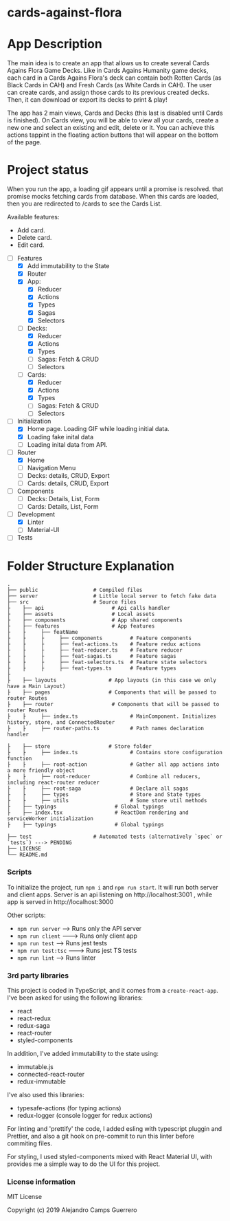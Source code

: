 # cards-against-flora

App Description
============================

The main idea is to create an app that allows us to create several Cards Agains Flora Game Decks. Like in Cards Agains Humanity game decks, each card in a Cards Agains Flora's deck can contain both Rotten Cards (as Black Cards in CAH) and Fresh Cards (as White Cards in CAH). The user can create cards, and assign those cards to its previous created decks. Then, it can download or export its decks to print & play!

The app has 2 main views, Cards and Decks (this last is disabled until Cards is finished). On Cards view, you will be able to view all your cards, create a new one and select an existing and edit, delete or it. You can achieve this actions tappint in the floating action buttons that will appear on the bottom of the page.


Project status
============================

When you run the app, a loading gif appears until a promise is resolved. that promise mocks fetching cards from database. When this cards are loaded, then you are redirected to /cards to see the Cards List.

Available features: 
 - Add card.
 - Delete card.
 - Edit card.

- [ ] Features
  - [x] Add immutability to the State
  - [x] Router
  - [x] App:
    - [x] Reducer
    - [x] Actions
    - [x] Types
    - [x] Sagas
    - [x] Selectors
  - [ ] Decks:
    - [x] Reducer
    - [x] Actions
    - [x] Types
    - [ ] Sagas: Fetch & CRUD
    - [ ] Selectors
  - [ ] Cards:
    - [x] Reducer
    - [x] Actions
    - [x] Types
    - [ ] Sagas: Fetch & CRUD
    - [ ] Selectors

- [ ] Initialization
  - [x] Home page. Loading GIF while loading initial data.
  - [x] Loading fake inital data
  - [ ] Loading inital data from API.

- [ ] Router
  - [x] Home
  - [ ] Navigation Menu
  - [ ] Decks: details, CRUD, Export
  - [ ] Cards: details, CRUD, Export

- [ ] Components
  - [ ] Decks: Details, List, Form
  - [ ] Cards: Details, List, Form

- [ ] Development
  - [x] Linter
  - [ ] Material-UI
  
- [ ] Tests

Folder Structure Explanation
============================

    .
    ├── public                  # Compiled files
    ├── server                  # Little local server to fetch fake data
    ├── src                     # Source files
    ├    ├── api                      # Api calls handler
    ├    ├── assets                   # Local assets
    ├    ├── components               # App shared components
    ├    ├── features                 # App features
    ├    ├     ├── featName                 
    ├    ├     ├     ├── components         # Feature components
    ├    ├     ├     ├── feat-actions.ts    # Feature redux actions
    ├    ├     ├     ├── feat-reducer.ts    # Feature reducer
    ├    ├     ├     ├── feat-sagas.ts      # Feature sagas
    ├    ├     ├     ├── feat-selectors.ts  # Feature state selectors
    ├    ├     ├     ├── feat-types.ts      # Feature types
    ├ 
    ├    ├── layouts                 # App layouts (in this case we only have a Main Layout)
    ├    ├── pages                   # Components that will be passed to router Routes
    ├    ├── router                   # Components that will be passed to router Routes
    ├    ├     ├── index.ts                 # MainComponent. Initializes history, store, and ConnectedRouter
    ├    ├     ├── router-paths.ts          # Path names declaration handler

    ├    ├── store                   # Store folder
    ├    ├     ├── index.ts                 # Contains store configuration function
    ├    ├     ├── root-action              # Gather all app actions into a more friendly object 
    ├    ├     ├── root-reducer             # Combine all reducers, including react-router reducer
    ├    ├     ├── root-saga                # Declare all sagas
    ├    ├     ├── types                    # Store and State types
    ├    ├     ├── utils                    # Some store util methods
    ├    ├── typings                   # Global typings
    ├    ├── index.tsx                 # ReactDom rendering and serviceWorker initialization
    ├    ├── typings                   # Global typings
             
    ├── test                    # Automated tests (alternatively `spec` or `tests`) ---> PENDING
    ├── LICENSE
    └── README.md


### Scripts

To initialize the project, run `npm i` and `npm run start`. It will run both server and client apps. Server is an api listening on http://localhost:3001 , while app is served in http://localhost:3000

Other scripts:
- `npm run server` --> Runs only the API server
- `npm run client` ---> Runs only client app
- `npm run test` --> Runs jest tests
- `npm run test:tsc` ---> Runs jest TS tests
- `npm run lint` --> Runs linter


### 3rd party libraries

This project is coded in TypeScript, and it comes from a `create-react-app`. I've been asked for using the following libraries:
  - react
  - react-redux
  - redux-saga
  - react-router
  - styled-components

In addition, I've added immutability to the state using:
  - immutable.js
  - connected-react-router
  - redux-immutable

I've also used this libraries:
  - typesafe-actions (for typing actions)
  - redux-logger (console logger for redux actions)

For linting and 'prettify' the code, I added esling with typescript pluggin and Prettier, and also a git hook on pre-commit 
to run this linter before commiting files.

For styling, I used styled-components mixed with React Material UI, with provides me a simple way to do the UI for this project.


### License information

MIT License

Copyright (c) 2019 Alejandro Camps Guerrero
